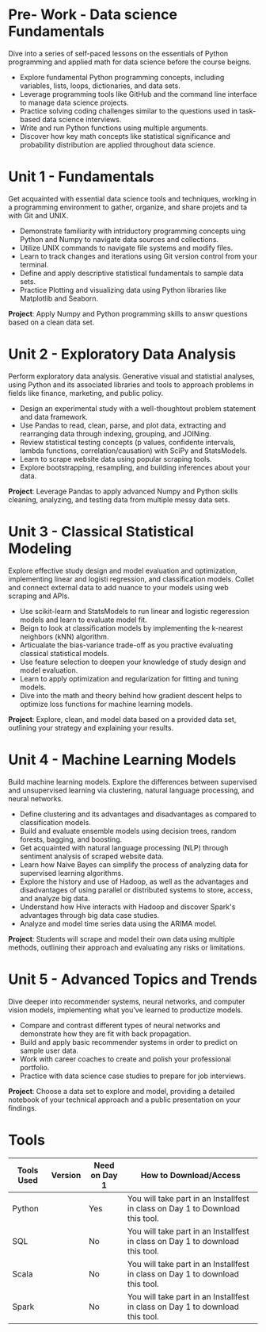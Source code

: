 # Pre- Work - Data science Fundamentals
Dive into a series of self-paced lessons on the essentials of Python programming and applied math for data science before the course beigns.

- Explore fundamental Python programming concepts, including variables, lists, loops, dictionaries, and data sets.
- Leverage programming tools like GitHub and the command line interface to manage data science projects.
- Practice solving coding challenges similar to the questions used in task-based data science interviews.
- Write and run Python functions using multiple arguments.
- Discover how key math concepts like statistical significance and probability distribution are applied throughout data science.

# Unit 1 - Fundamentals
Get acquainted with essential data science tools and techniques, working in a programming environment to gather, organize, and share projets and ta with Git and UNIX.

- Demonstrate familiarity with intriductory programming concepts uing Python and Numpy to navigate data sources and collections.
- Utilize UNIX commands to navigate file systems and modify files.
- Learn to track changes and iterations using Git version control from your terminal.
- Define and apply descriptive statistical fundamentals to sample data sets.
- Practice Plotting and visualizing data using Python libraries like Matplotlib and Seaborn.

**Project**: Apply Numpy and Python programming skills to answr questions based on a clean data set.

# Unit 2 - Exploratory Data Analysis
Perform exploratory data analysis. Generative visual and statistial analyses, using Python and its associated libraries and tools to approach problems in fields like finance, marketing, and public policy.

- Design an experimental study with a well-thoughtout problem statement and data framework. 
- Use Pandas to read, clean, parse, and plot data, extracting and rearranging data through indexing, grouping, and JOINing.
- Review statistical testing concepts (p values, confidente intervals, lambda functions, correlation/causation) with SciPy and StatsModels.
- Learn to scrape website data using popular scraping tools.
- Explore bootstrapping, resampling, and building inferences about your data.

**Project**: Leverage Pandas to apply advanced Numpy and Python skills cleaning, analyzing, and testing data from multiple messy data sets.

# Unit 3 - Classical Statistical Modeling
Explore effective study design and model evaluation and optimization, implementing linear and logisti regression, and classification models. Collet and connect external data to add nuance to your models using web scraping and APIs.

- Use scikit-learn and StatsModels to run linear and logistic regeression models and learn to evaluate model fit.
- Beign to look at classification models by implementing the k-nearest neighbors (kNN) algorithm.
- Articualate the bias-variance trade-off as you practive evaluating classical statistical models.
- Use feature selection to deepen your knowledge of study design and model evaluation.
- Learn to apply optimization and regularization for fitting and tuning models.
- Dive into the math and theory behind how gradient descent helps to optimize loss functions for machine learning models.

**Project**: Explore, clean, and model data based on a provided data set, outlining your strategy and explaining your results.

# Unit 4 - Machine Learning Models
Build machine learning models. Explore the differences between supervised and unsupervised learning via clustering, natural language processing, and neural networks.

- Define clustering and its advantages and disadvantages as compared to classification models.
- Build and evaluate ensemble models using decision trees, random forests, bagging, and boosting.
- Get acquainted with natural language processing (NLP) through sentiment analysis of scraped website data.
- Learn how Naive Bayes can simplify the process of analyzing data for supervised learning algorithms.
- Explore the history and use of Hadoop, as well as the advantages and disadvantages of using parallel or distributed systems to store, access, and analyze big data.
- Understand how Hive interacts with Hadoop and discover Spark's advantages through big data case studies.
- Analyze and model time series data using the ARIMA model.

**Project**: Students will scrape and model their own data using multiple methods, outlining their approach and evaluating any risks or limitations.

# Unit 5 - Advanced Topics and Trends
Dive deeper into recommender systems, neural networks, and computer vision models, implementing what you've learned to productize models.

- Compare and contrast different types of neural networks and demonstrate how they are fit with back propagation.
- Build and apply basic recommender systems in order to predict on sample user data.
- Work with career coaches to create and polish your professional portfolio.
- Practice with data science case studies to prepare for job interviews.

**Project**: Choose a data set to explore and model, providing a detailed notebook of your technical approach and a public presentation on your findings.


# Tools
| Tools Used | Version | Need on Day 1 | How to Download/Access |
-------------|---------|---------------|------------------------|
| Python |  | Yes | You will take part in an Installfest in class on Day 1 to Download this tool. |
| SQL |  | No | You will take part in an Installfest in class on Day 1 to download this tool. |
| Scala |  | No | You will take part in an Installfest in class on Day 1 to download this tool. |
| Spark |  | No | You will take part in an Installfest in class on Day 1 to download this tool. |
